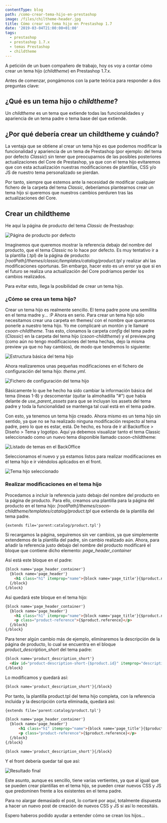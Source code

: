 ```yaml
---
contentType: blog
path: /como-crear-tema-hijo-en-prestashop
image: /files/chiltheme-header.jpg
title: Cómo crear un tema hijo en Prestashop 1.7
date: '2019-03-04T21:00:00+01:00'
tags:
  - prestashop
  - prestashop 1.7.x
  - temas Prestashop
  - childtheme
---
```

A petición de un buen compañero de trabajo, hoy os voy a contar cómo crear un tema hijo (_childtheme_) en Prestashop 1.7.x.

Antes de comenzar, pongámonos con la parte teórica para responder a dos preguntas clave:

## ¿Qué es un tema hijo o _childtheme_?

Un _childtheme_ es un tema que extiende todas las funcionalidades y apariencia de un tema padre o tema base del que extiende.

## ¿Por qué debería crear un childtheme y cuándo?

La ventaja que se obtiene al crear un tema hijo es que podemos modificar la funcionalidad y apariencia de un tema de Prestashop (por ejemplo: del tema por defecto _Classic_) sin tener que preocuparnos de las posibles posteriores actualizaciones del Core de Prestashop, ya que con el tema hijo evitaremos que con esta actualización nuestras modificaciones de plantillas, CSS y/o JS de nuestro tema personalizado se pierdan.

Por tanto, siempre que estemos ante la necesidad de modificar cualquier fichero de la carpeta del tema _Classic_, deberíamos plantearnos crear un tema hijo si queremos que nuestros cambios perduren tras las actualizaciones del Core.

## Crear un childtheme

He aquí la página de producto del tema _Classic_ de Prestashop:

![Página de producto por defecto](/files/default_product_page.png)

Imaginemos que queremos mostrar la referencia debajo del nombre del producto, que el tema _Classic_ no lo hace por defecto.
Es muy tentativo ir a la plantilla (.tpl) de la página de producto: _\[rootPath]/themes/classic/templates/catalog/product.tpl_ y realizar ahí las modificaciones oportunas.
Sin embargo, hacer esto es un error ya que si en el futuro se realiza una actualización del Core podríamos perder los cambios realizados.

Para evitar esto, llega la posibilidad de crear un tema hijo.

### ¿Cómo se crea un tema hijo?

Crear un tema hijo es realmente sencillo. El tema padre pone una semillita en el tema madre y... :P
Ahora en serio. Para crear un tema hijo sólo necesitamos crear una carpeta en themes/ con el nombre que queramos ponerle a nuestro tema hijo. Yo me complicaré un montón y le llamaré _csoon-childtheme_.
Tras esto, clonamos la carpeta _config_ del tema padre (_Classic_) en la carpeta del tema hijo (_csoon-childtheme_) y el preview.png (como aún no tengo modificaciones del tema hechas, dejo la misma preview ya que no hay cambios), de modo que tendremos lo siguiente:

![Estructura básica del tema hijo](/files/childtheme-folder-structure.png)

Ahora realizaremos unas pequeñas modificaciones en el fichero de configuración del tema hijo: _theme.yml_.

![Fichero de configuración del tema hijo](/files/childtheme-config.png)

Básicamente lo que he hecho ha sido cambiar la información básica del tema (líneas 1-8) y descomentar (quitar la almohadilla "#") que había delante de _use_parent_assets_ para que se incluyan los assets del tema padre y toda la funcionalidad se mantenga tal cual está en el tema padre.

Con esto, ya tenemos un tema hijo creado. Ahora mismo es un tema hijo sin sentido, ya que no se ha realizado ninguna modificación respecto al tema padre, pero lo que es estar, está. De hecho, es hora de ir al Backoffice > Diseño > Tema y logotipo. Aquí ya debemos visualizar tanto el tema Classic seleccionado como un nuevo tema disponible llamado csoon-childtheme:

![Listado de temas en el BackOffice](/files/backoffice_themes.png)

Seleccionamos el nuevo y ya estamos listos para realizar modificaciones en el tema hijo e ir viéndolos aplicados en el front.

![Tema hijo seleccionado](/files/childtheme_selected.png)

### Realizar modificaciones en el tema hijo

Procedamos a incluir la referencia justo debajo del nombre del producto en la página de producto.
Para ello, creamos una plantilla para la página del producto en el tema hijo: _\[rootPath]/themes/csoon-childtheme/templates/catalog/product.tpl_ que extienda de la plantilla del tema padre.

```html
{extends file='parent:catalog/product.tpl'}
```

Si recargamos la página, seguiremos sin ver cambios, ya que simplemente extendemos de la plantilla del padre, sin cambio realizado aún.
Ahora, para añadir la referencia justo debajo del nombre del producto modificaré el bloque que contiene dicho elemento: _page_header_container_

Así está este bloque en el padre:

```html
{block name='page_header_container'}
  {block name='page_header'}
    <h1 class="h1" itemprop="name">{block name='page_title'}{$product.name}{/block}</h1>
  {/block}
{/block}
```

Así quedará este bloque en el tema hijo:

```html
{block name='page_header_container'}
  {block name='page_header'}
    <h1 class="h1" itemprop="name">{block name='page_title'}{$product.name}{/block}</h1>
    <p class="product-reference">{$product.reference}</p>
  {/block}
{/block}
```

Para tener algún cambio más de ejemplo, eliminaremos la descripción de la página de producto, lo cual se encuentra en el bloque _product_description_short_ del tema padre:

```html
{block name='product_description_short'}
  <div id="product-description-short-{$product.id}" itemprop="description">{$product.description_short nofilter}</div>
{/block}
```

Lo modificamos y quedará así:

```html
{block name='product_description_short'}{/block}
```

Por tanto, la plantilla product.tpl del tema hijo completa, con la referencia incluida y la descripción corta eliminada, quedará así:

```html
{extends file='parent:catalog/product.tpl'}

{block name='page_header_container'}
  {block name='page_header'}
      <h1 class="h1" itemprop="name">{block name='page_title'}{$product.name}{/block}</h1>
      <p class="product-reference">{$product.reference}</p>
  {/block}
{/block}

{block name='product_description_short'}{/block}
```

Y el front debería quedar tal que así:

![Resultado final](/files/childtheme_product_page.png)

Este asunto, aunque es sencillo, tiene varias vertientes, ya que al igual que se pueden crear plantillas en el tema hijo, se pueden crear nuevos CSS y JS que predominen frente a los existentes en el tema padre.

Para no alargar demasiado el post, lo cortaré por aquí, totalmente dispuesta a hacer un nuevo post de creación de nuevos CSS y JS si así lo necesitáis.

Espero haberos podido ayudar a entender cómo se crean los hijos...
